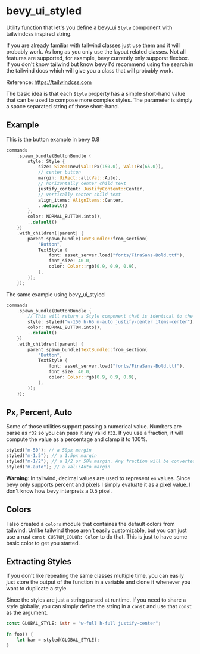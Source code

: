 # bevy_ui_styled

Utility function that let's you define a bevy_ui `Style` component with tailwindcss inspired string.

If you are already familiar with tailwind classes just use them and it will probably work. As long as you only use the layout related classes. Not all features are supported, for example, bevy currently only supporst flexbox. If you don't know tailwind but know bevy I'd recommend using the search in the tailwind docs which will give you a class that will probably work.

Reference: <https://tailwindcss.com>

The basic idea is that each `Style` property has a simple short-hand value that can be used to compose more complex styles. The parameter is simply a space separated string of those short-hand.

## Example

This is the button example in bevy 0.8

```rust
commands
    .spawn_bundle(ButtonBundle {
        style: Style {
            size: Size::new(Val::Px(150.0), Val::Px(65.0)),
            // center button
            margin: UiRect::all(Val::Auto),
            // horizontally center child text
            justify_content: JustifyContent::Center,
            // vertically center child text
            align_items: AlignItems::Center,
            ..default()
        },
        color: NORMAL_BUTTON.into(),
        ..default()
    })
    .with_children(|parent| {
        parent.spawn_bundle(TextBundle::from_section(
            "Button",
            TextStyle {
                font: asset_server.load("fonts/FiraSans-Bold.ttf"),
                font_size: 40.0,
                color: Color::rgb(0.9, 0.9, 0.9),
            },
        ));
    });
```

The same example using bevy_ui_styled

```rust
commands
    .spawn_bundle(ButtonBundle {
        // This will return a Style component that is identical to the one above
        style: styled("w-150 h-65 m-auto justify-center items-center"),
        color: NORMAL_BUTTON.into(),
        ..default()
    })
    .with_children(|parent| {
        parent.spawn_bundle(TextBundle::from_section(
            "Button",
            TextStyle {
                font: asset_server.load("fonts/FiraSans-Bold.ttf"),
                font_size: 40.0,
                color: Color::rgb(0.9, 0.9, 0.9),
            },
        ));
    });
```

## Px, Percent, Auto

Some of those utilities support passing a numerical value. Numbers are parse as `f32` so you can pass it any valid `f32`. If you use a fraction, it will compute the value as a percentage and clamp it to 100%.

```rust
styled("m-50"); // a 50px margin
styled("m-1.5"); // a 1.5px margin
styled("m-1/2"); // a 1/2 or 50% margin. Any fraction will be converted to a percentage and clamped to 100%
styled("m-auto"); // a Val::Auto margin
```

**Warning**: In tailwind, decimal values are used to represent `em` values. Since bevy only supports percent and pixels I simply evaluate it as a pixel value. I don't know how bevy interprets a 0.5 pixel.

## Colors

I also created a `colors` module that containes the default colors from tailwind. Unlike tailwind these aren't easily customizable, but you can just use a rust `const CUSTOM_COLOR: Color` to do that. This is just to have some basic color to get you started.

## Extracting Styles

If you don't like repeating the same classes multiple time, you can easily just store the output of the function in a variable and clone it whenever you want to duplicate a style.

Since the styles are just a string parsed at runtime. If you need to share a style globally, you can simply define the string in a `const` and use that `const` as the argument.

```rust
const GLOBAL_STYLE: &str = "w-full h-full justify-center";

fn foo() {
    let bar = styled(GLOBAL_STYLE);
}
```
